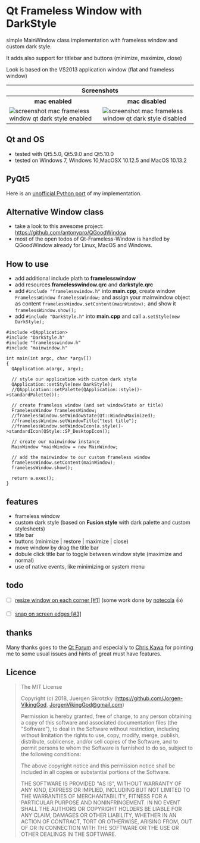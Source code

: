 # Qt Frameless Window with DarkStyle
simple MainWindow class implementation with frameless window and custom dark style. 

It adds also support for titlebar and buttons (minimize, maximize, close)

Look is based on the VS2013 application window (flat and frameless window)

<table>
  <tr><th colspan="2">Screenshots</th></tr>
  <tr><th>mac enabled</th><th>mac disabled</th></tr>
  <tr>
    <td><img src="https://github.com/Jorgen-VikingGod/Qt-Frameless-Window-DarkStyle/blob/master/screenshot_mac_frameless_window_qt_dark_style_enabled.png" title="screenshot mac frameless window qt dark style enabled" /></td>
    <td><img src="https://github.com/Jorgen-VikingGod/Qt-Frameless-Window-DarkStyle/blob/master/screenshot_mac_frameless_window_qt_dark_style_disabled.png" title="screenshot mac frameless window qt dark style disabled" /></td>
  </tr>
</table>


## Qt and OS
* tested with Qt5.5.0, Qt5.9.0 and Qt5.10.0
* tested on Windows 7, Windows 10,MacOSX 10.12.5 and MacOS 10.13.2

## PyQt5
Here is an [unofficial Python port](https://github.com/gmarull/qtmodern) of my implementation.

## Alternative Window class
* take a look to this awesome project: https://github.com/antonypro/QGoodWindow
* most of the open todos of Qt-Frameless-Window is handled by QGoodWindow already for Linux, MacOS and Windows.

## How to use
* add additional include plath to **framelesswindow**
* add resources **framelesswindow.qrc** and **darkstyle.qrc**
* add ``#include "framelesswindow.h"`` into **main.cpp**, create window ``FramelessWindow framelessWindow;`` and assign your mainwindow object as content ``framelessWindow.setContent(mainWindow);`` and show it ``framelessWindow.show();``
* add ``#include "DarkStyle.h"`` into **main.cpp** and call ``a.setStyle(new DarkStyle);``


```qt
#include <QApplication>
#include "DarkStyle.h"
#include "framelesswindow.h"
#include "mainwindow.h"

int main(int argc, char *argv[])
{
  QApplication a(argc, argv);

  // style our application with custom dark style
  QApplication::setStyle(new DarkStyle);
  //QApplication::setPalette(QApplication::style()->standardPalette());

  // create frameless window (and set windowState or title)
  FramelessWindow framelessWindow;
  //framelessWindow.setWindowState(Qt::WindowMaximized);
  //framelessWindow.setWindowTitle("test title");
  //framelessWindow.setWindowIcon(a.style()->standardIcon(QStyle::SP_DesktopIcon));
  
  // create our mainwindow instance
  MainWindow *mainWindow = new MainWindow;

  // add the mainwindow to our custom frameless window
  framelessWindow.setContent(mainWindow);
  framelessWindow.show();

  return a.exec();
}
```


## features
* frameless window
* custom dark style (based on **Fusion style** with dark palette and custom stylesheets)
* title bar
* buttons (minimize | restore | maximize | close)
* move window by drag the title bar
* dobule click title bar to toggle between window styte (maximize and normal)
* use of native events, like minimizing or system menu


## todo
* [ ] [resize window on each corner [#1]](https://github.com/Jorgen-VikingGod/Qt-Frameless-Window-DarkStyle/issues/1) (some work done by [notecola](https://github.com/notecola) :+1:)
* [ ] [snap on screen edges [#3]](https://github.com/Jorgen-VikingGod/Qt-Frameless-Window-DarkStyle/issues/3)


## thanks
Many thanks goes to the [Qt Forum](https://forum.qt.io/topic/80654/how-to-create-vs2013-like-frameless-window-with-dark-style) and especially to [Chris Kawa](https://forum.qt.io/user/chris-kawa) for pointing me to some usual issues and hints of great must have features. 


## Licence
> The MIT License
>
> Copyright (c) 2018, Juergen Skrotzky (https://github.com/Jorgen-VikingGod, JorgenVikingGod@gmail.com)
>
> Permission is hereby granted, free of charge, to any person obtaining a copy
> of this software and associated documentation files (the "Software"), to deal
> in the Software without restriction, including without limitation the rights
> to use, copy, modify, merge, publish, distribute, sublicense, and/or sell
> copies of the Software, and to permit persons to whom the Software is
> furnished to do so, subject to the following conditions:
>
> The above copyright notice and this permission notice shall be included in
> all copies or substantial portions of the Software.
>
> THE SOFTWARE IS PROVIDED "AS IS", WITHOUT WARRANTY OF ANY KIND, EXPRESS OR
> IMPLIED, INCLUDING BUT NOT LIMITED TO THE WARRANTIES OF MERCHANTABILITY,
> FITNESS FOR A PARTICULAR PURPOSE AND NONINFRINGEMENT. IN NO EVENT SHALL THE
> AUTHORS OR COPYRIGHT HOLDERS BE LIABLE FOR ANY CLAIM, DAMAGES OR OTHER
> LIABILITY, WHETHER IN AN ACTION OF CONTRACT, TORT OR OTHERWISE, ARISING FROM,
> OUT OF OR IN CONNECTION WITH THE SOFTWARE OR THE USE OR OTHER DEALINGS IN
> THE SOFTWARE.
